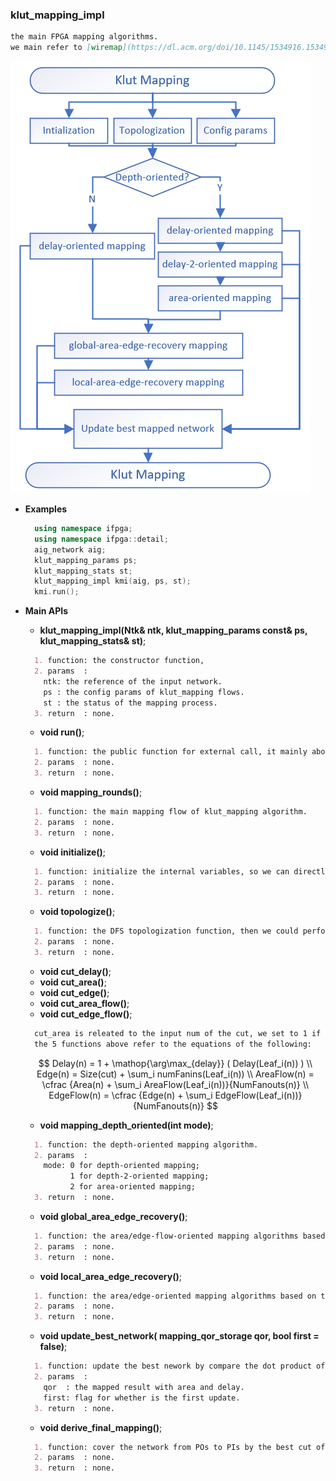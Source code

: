 ### **klut_mapping_impl**
```markdown
the main FPGA mapping algorithms.
we main refer to [wiremap](https://dl.acm.org/doi/10.1145/1534916.1534924)
```
![klut mapping](../pics/klut-mapping.png)


- **Examples**
  ```c++
    using namespace ifpga;
    using namespace ifpga::detail;
    aig_network aig;
    klut_mapping_params ps;
    klut_mapping_stats st;
    klut_mapping_impl kmi(aig, ps, st);
    kmi.run();
  ```

- **Main APIs**
  - **klut_mapping_impl(Ntk& ntk, klut_mapping_params const& ps, klut_mapping_stats& st)**;
  ```markdown
    1. function: the constructor function,
    2. params  : 
      ntk: the reference of the input network.
      ps : the config params of klut_mapping flows.
      st : the status of the mapping process.
    3. return  : none.
  ```
  - **void run()**;
  ```markdown
    1. function: the public function for external call, it mainly about the initialization, and mapping flows.
    2. params  : none.
    3. return  : none.
  ```
  - **void mapping_rounds()**;
  ```markdown
    1. function: the main mapping flow of klut_mapping algorithm.
    2. params  : none.
    3. return  : none.
  ```
  - **void initialize()**;
  ```markdown
    1. function: initialize the internal variables, so we can directly get the values once computed.
    2. params  : none.
    3. return  : none.
  ```
  - **void topologize()**;
  ```markdown
    1. function: the DFS topologization function, then we could perform area covery from POs to PIs following the topo-order.
    2. params  : none.
    3. return  : none.
  ```
  - **void cut_delay()**;
  - **void cut_area()**;
  - **void cut_edge()**;
  - **void cut_area_flow()**;
  - **void cut_edge_flow()**;
  ```markdown
    cut_area is releated to the input num of the cut, we set to 1 if input_num >= 2, otherwise 0.
    the 5 functions above refer to the equations of the following:
  ```
  $$
  Delay(n) = 1 + \mathop{\arg\max_{delay}} ( Delay(Leaf_i(n)) )
  \\
  Edge(n) = Size(cut) + \sum_i numFanins(Leaf_i(n))
  \\
  AreaFlow(n) = \cfrac {Area(n) + \sum_i AreaFlow(Leaf_i(n))}{NumFanouts(n)}
  \\
  EdgeFlow(n) = \cfrac {Edge(n) + \sum_i EdgeFlow(Leaf_i(n))}{NumFanouts(n)}
  $$

  - **void mapping_depth_oriented(int mode)**;
  ```markdown
    1. function: the depth-oriented mapping algorithm.
    2. params  :
      mode: 0 for depth-oriented mapping;
            1 for depth-2-oriented mapping;
            2 for area-oriented mapping; 
    3. return  : none.
  ```
  - **void global_area_edge_recovery()**;
  ```markdown
    1. function: the area/edge-flow-oriented mapping algorithms based on the global area/edge recovery.
    2. params  : none.
    3. return  : none.
  ```
  - **void local_area_edge_recovery()**;
  ```markdown
    1. function: the area/edge-oriented mapping algorithms based on the local area/edge recovery.
    2. params  : none.
    3. return  : none.
  ```
  - **void update_best_network(  mapping_qor_storage qor, bool first = false)**;
  ```markdown
    1. function: update the best nework by compare the dot product of the area and delay. the value of area*delay is more lower more better.
    2. params  :
      qor  : the mapped result with area and delay.  
      first: flag for whether is the first update.
    3. return  : none.
  ```
  - **void derive_final_mapping()**;
  ```markdown
    1. function: cover the network from POs to PIs by the best cut of each node. then we will get a covered network to klut_network, and we compute the area and delay meanwhile. 
    2. params  : none.
    3. return  : none.
  ```